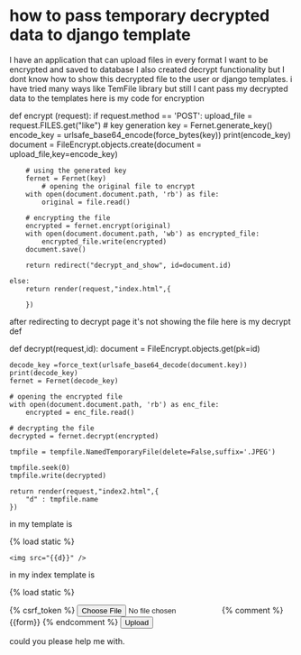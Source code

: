 
# how to pass temporary decrypted data to django template

I have an application that can upload files in every format I want to be encrypted and saved to database I also created decrypt functionality but I dont know how to show this decrypted file to the user or django templates.
i have tried many ways like TemFile library but still I cant pass my decrypted data to the templates
here is my code for encryption

def encrypt (request):
    if request.method == 'POST':
        upload_file = request.FILES.get("like")
        # key generation
        key = Fernet.generate_key()
        encode_key = urlsafe_base64_encode(force_bytes(key))
        print(encode_key)
        document = FileEncrypt.objects.create(document = upload_file,key=encode_key)

        # using the generated key
        fernet = Fernet(key)
            # opening the original file to encrypt
        with open(document.document.path, 'rb') as file:
            original = file.read()
            
        # encrypting the file
        encrypted = fernet.encrypt(original)
        with open(document.document.path, 'wb') as encrypted_file:
            encrypted_file.write(encrypted)
        document.save()

        return redirect("decrypt_and_show", id=document.id)

    else:
        return render(request,"index.html",{

        })


after redirecting to decrypt page it's not showing the file
here is my decrypt def


def decrypt(request,id):
    document = FileEncrypt.objects.get(pk=id)

    decode_key =force_text(urlsafe_base64_decode(document.key))
    print(decode_key)
    fernet = Fernet(decode_key)

    # opening the encrypted file
    with open(document.document.path, 'rb') as enc_file:
        encrypted = enc_file.read()

    # decrypting the file
    decrypted = fernet.decrypt(encrypted)

    tmpfile = tempfile.NamedTemporaryFile(delete=False,suffix='.JPEG')

    tmpfile.seek(0)
    tmpfile.write(decrypted)

    return render(request,"index2.html",{
        "d" : tmpfile.name
    })




in my template is


{% load static %}

<!DOCTYPE html>
<html lang="en">
  <head>
    <meta charset="UTF-8" />
    <meta http-equiv="X-UA-Compatible" content="IE=edge" />
    <meta name="viewport" content="width=device-width, initial-scale=1.0" />
    <title>Document</title>
    <script src="{% static 'fileuploads/js/script.js' %}" defer></script>
  </head>
  <body>
  
    <img src="{{d}}" />
   
  </body>
</html>


in my index template is


{% load static %}

<!DOCTYPE html>
<html lang="en">
  <head>
    <meta charset="UTF-8" />
    <meta http-equiv="X-UA-Compatible" content="IE=edge" />
    <meta name="viewport" content="width=device-width, initial-scale=1.0" />
    <title>Document</title>
    <script src="{% static 'fileuploads/js/script.js' %}" defer></script>
  </head>
  <body>
    <form action"" method="POST" enctype="multipart/form-data">
        {% csrf_token %}
     <input type="file"  name="like"  /> 
    {% comment %} {{form}} {% endcomment %}
    <button type="submit">Upload</button> 
    </form>
  </body>
</html>


could you please help me with.

        